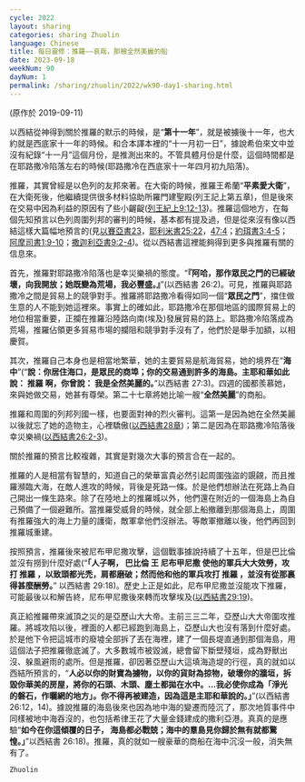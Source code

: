 ```yaml
---
cycle: 2022
layout: sharing
categories: sharing Zhuolin
language: Chinese
title: 每日靈修：推羅——哀哉，那艘全然美麗的船
date: 2023-09-18
weekNum: 90
dayNum: 1
permalink: /sharing/zhuolin/2022/wk90-day1-sharing.html
---
```

(原作於 2019-09-11)

以西結從神得到關於推羅的默示的時候，是“**第十一年**”，就是被擄後十一年，也大約就是西底家十一年的時候。和合本譯本裡的“十一月初一日”，據說希伯來文中並沒有紀錄“十一月”這個月份，是推測出來的。不管具體月份是什麼，這個時間都是在耶路撒冷陷落左右的時候(耶路撒冷在西底家十一年四月初九陷落)。    

推羅，其實曾經是以色列的友邦來著。在大衛的時候，推羅王希蘭“**平素愛大衛**”，在大衛死後，他繼續提供很多材料協助所羅門建聖殿(列王記上第五章)，但是後來在交易中因為利益的原因有了些小齷齪([列王紀上9:12-13](https://www.biblegateway.com/quicksearch/?quicksearch=列王紀上9:12-13&qs_version=CUVMPT))。推羅這個地方，在每個先知預言以色列周圍列邦的審判的時候，基本都有提及過，但是從來沒有像以西結這樣大篇幅地預言的(見[以賽亞書23](https://www.biblegateway.com/quicksearch/?quicksearch=以賽亞書23&qs_version=CUVMPT)，[耶利米書25:22](https://www.biblegateway.com/quicksearch/?quicksearch=耶利米書25:22&qs_version=CUVMPT)，[47:4](https://www.biblegateway.com/quicksearch/?quicksearch=耶利米書47:4&qs_version=CUVMPT)；[約珥書3:4-5](https://www.biblegateway.com/quicksearch/?quicksearch=約珥書3:4-5&qs_version=CUVMPT)；[阿摩司書1:9-10](https://www.biblegateway.com/quicksearch/?quicksearch=阿摩司書1:9-10&qs_version=CUVMPT)；[撒迦利亞書9:2-4](https://www.biblegateway.com/quicksearch/?quicksearch=撒迦利亞書9:2-4&qs_version=CUVMPT))。從以西結書這裡能夠得到更多與推羅有關的信息來。    

首先，推羅對耶路撒冷陷落也是幸災樂禍的態度。“**『阿哈，那作眾民之門的已經破壞，向我開放；她既變為荒場，我必豐盛。』**”(以西結書 26:2)。可見，推羅與耶路撒冷之間是貿易上的競爭對手。推羅將耶路撒冷看得如同一個“**眾民之門**”，擋住做生意的人不能到她這裡來。事實上的確如此，耶路撒冷在那個地區的國際貿易上的地位相當重要，正攔在推羅沿陸路向南(埃及)發展貿易的路上。耶路撒冷陷落成為荒場，推羅佔領更多貿易市場的攔阻和競爭對手沒有了，他們於是舉手加額，以相慶賀。    

其次，推羅自己本身也是相當地繁華，她的主要貿易是航海貿易，她的境界在“**海中**”(“**說：你居住海口，是眾民的商埠；你的交易通到許多的海島。主耶和華如此說： 推羅 啊，你曾說： 我是全然美麗的。**”以西結書 27:3)。四週的國都羨慕她，來與她做交易，她甚有尊榮。第二十七章將她比喻一艘“**全然美麗**”的商船。    

推羅和周圍的列邦列國一樣，也要面對神的烈火審判。這第一是因為她在全然美麗以後就忘了她的造物主，心裡驕傲([以西結書28章](https://www.biblegateway.com/quicksearch/?quicksearch=以西結書28&qs_version=CUVMPT))；第二是因為在耶路撒冷陷落後幸災樂禍([以西結書26:2-3](https://www.biblegateway.com/quicksearch/?quicksearch=以西結書26:2-3&qs_version=CUVMPT))。    

關於推羅的預言比較複雜，其實是對幾次大事的預言合在一起的。    

推羅的人是相當有智慧的，知道自己的榮華富貴必然引起周圍強盜的覬覦，而且推羅瀕臨大海，在敵人進攻的時候，背後是死路一條。於是他們想辦法在死路上為自己開出一條生路來。除了在陸地上的推羅城以外，他們還在附近的一個海島上為自己預備了一個避難所。當推羅受威脅的時候，就全部上船撤離到那個海島上，周圍有推羅強大的海上力量的護衛，敵軍拿他們沒辦法。等敵軍撤離以後，他們再回到推羅城重建。    

按照預言，推羅後來被尼布甲尼撒攻擊，這個戰事據說持續了十五年，但是巴比倫並沒有撈到什麼好處(“**「人子啊， 巴比倫 王 尼布甲尼撒 使他的軍兵大大效勞，攻打 推羅 ，以致頭都光禿，肩都磨破；然而他和他的軍兵攻打 推羅 ，並沒有從那裏得甚麼酬勞。**” 以西結書 29:18)。歷史上正是如此，尼布甲尼撒並沒能攻下推羅，可能最後以和解告終，尼布甲尼撒後來轉而攻擊埃及([以西結書29:19](https://www.biblegateway.com/quicksearch/?quicksearch=以西結書29:19&qs_version=CUVMPT))。    

真正給推羅帶來滅頂之災的是亞歷山大大帝。主前三三二年，亞歷山大大帝圍攻推羅。將城攻陷以後，裡面的人都已經跑到海島上，亞歷山大也沒有落到什麼好處。於是他下令把這城市的廢墟全部拆了丟在海裡，建了一個長堤直通到那個海島，用這個法子把推羅徹底滅了。大多數城市被毀滅，總會留下斷壁殘垣，成為野獸出沒、躲風避雨的處所。但是推羅，卻因著亞歷山大這填海造堤的行徑，真的就如以西結所預言的，“**人必以你的財寶為擄物，以你的貨財為掠物，破壞你的牆垣，拆毀你華美的房屋，將你的石頭、木頭、塵土都拋在水中。...我必使你成為「淨光的磐石，作曬網的地方」。你不得再被建造，因為這是主耶和華說的。」**”(以西結書 26:12，14)。據說推羅的海島後來也因為地中海的變遷而陸沉了，那次地質事件中同樣被地中海吞沒的，也包括希律王花了大量金錢建成的撒利亞港。真真的是應驗“**如今在你這傾覆的日子， 海島都必戰兢；海中的羣島見你歸於無有就都驚惶。」**”以西結書 26:18)。推羅，真的就如一艘豪華的商船在海中沉沒一般，消失無有了。    

`Zhuolin`    
